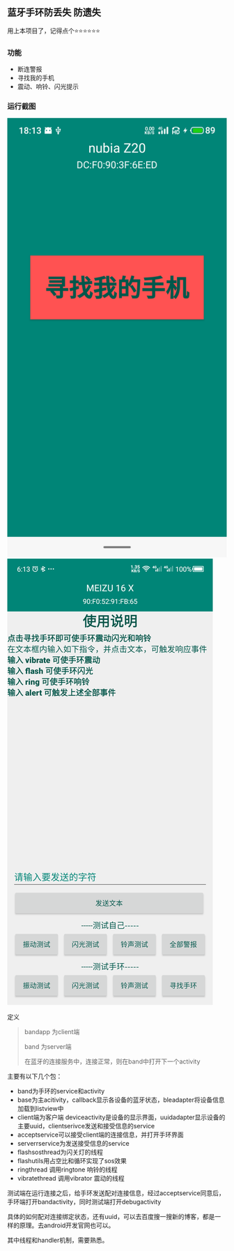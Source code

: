 ## 蓝牙手环防丢失 防遗失
用上本项目了，记得点个⭐⭐⭐⭐⭐⭐
### 功能
- 断连警报
- 寻找我的手机
- 震动、响铃、闪光提示
### 运行截图

![](pic/c.png) ![](pic/s.png)

定义
> bandapp 为client端
>
> band 为server端
>
> 在蓝牙的连接服务中，连接正常，则在band中打开下一个activity
>
主要有以下几个包：

- band为手环的service和activity
- base为主acitivity，callback显示各设备的蓝牙状态，bleadapter将设备信息加载到listview中
- client端为客户端 deviceactivity是设备的显示界面，uuidadapter显示设备的主要uuid，clientserivce发送和接受信息的service
- acceptservice可以接受client端的连接信息，并打开手环界面
- serverrservice为发送接受信息的service
- flashsosthread为闪关灯的线程
- flashutils用占空比和循环实现了sos效果
- ringthread 调用ringtone 响铃的线程
- vibratethread 调用vibrator 震动的线程

测试端在运行连接之后，给手环发送配对连接信息，经过acceptservice同意后，手环端打开bandactivity，同时测试端打开debugactivity

具体的如何配对连接绑定状态，还有uuid，可以去百度搜一搜新的博客，都是一样的原理。去android开发官网也可以。

其中线程和handler机制，需要熟悉。
